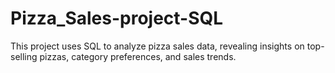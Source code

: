 # Pizza_Sales-project-SQL
 This project uses SQL to analyze pizza sales data, revealing insights on top-selling pizzas, category preferences, and sales trends. 
